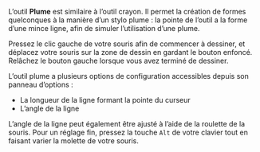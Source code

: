 L’outil **Plume** est similaire à l’outil crayon. Il permet la création de formes quelconques à la manière d’un stylo plume : la pointe de l’outil a la forme d’une mince ligne, afin de simuler l’utilisation d’une plume. 

Pressez le clic gauche de votre souris afin de commencer à dessiner, et déplacez votre souris sur la zone de dessin en gardant le bouton enfoncé. Relâchez le bouton gauche lorsque vous avez terminé de dessiner.

L’outil plume a plusieurs options de configuration accessibles depuis son panneau d’options :
 * La longueur de la ligne formant la pointe du curseur
 * L’angle de la ligne



L’angle de la ligne peut également être ajusté à l’aide de la roulette de la souris. Pour un réglage fin, pressez la touche `Alt` de votre clavier tout en faisant varier la molette de votre souris.

